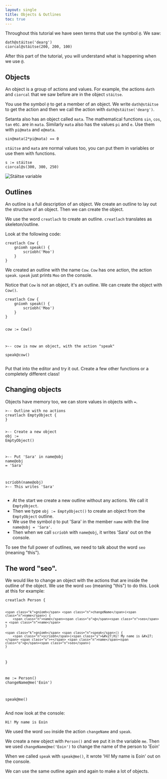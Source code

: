 ```yaml
---
layout: single
title: Objects & Outlines
toc: true
---
```


Throughout this tutorial we have seen terms that use the symbol `@`. We saw:

<div class="language-python highlighter-rouge">
<div class="highlight">
<pre class="highlight"><code><span class="n">dath</span><span class="o">@</span><span class="n">stáitse</span>(<span class="s">&#x27;dearg&#x27;</span>)
<span class="n">ciorcal</span><span class="o">@</span><span class="n">stáitse</span>(<span class="m">200</span><span class="p">,</span> <span class="m">200</span><span class="p">,</span> <span class="m">100</span>)</code></pre>
</div>
</div>

After this part of the tutorial, you will understand what is happening when we use `@`.

## Objects

An object is a group of actions and values. For example, the actions `dath` and `ciorcal` that we saw before are in the object `stáitse`.

You use the symbol `@` to get a member of an object. We write `dath@stáitse` to get the action and then we call the action with `dath@stáitse('dearg')`.

Setanta also has an object called `mata`. The mathematical functions `sin`, `cos`, `tan` etc. are in `mata`. Similarly `mata` also has the values `pi` and `e`. Use them with `pi@mata` and `e@mata`.

<div class="language-python highlighter-rouge">
<div class="highlight">
<pre class="highlight"><code><span class="n">sin</span><span class="o">@</span><span class="n">mata</span>(<span class="m">2</span><span class="o">*</span><span class="n">pi</span><span class="o">@</span><span class="n">mata</span>) <span class="o">==</span> <span class="m">0</span></code></pre>
</div>
</div>

`stáitse` and `mata` are normal values too, you can put them in variables or use them with functions.

<div class="language-python highlighter-rouge">
<div class="highlight">
<pre class="highlight"><code><span class="n">s</span> := <span class="n">stáitse</span>
<span class="n">ciorcal</span><span class="o">@</span><span class="n">s</span>(<span class="m">300</span><span class="p">,</span> <span class="m">300</span><span class="p">,</span> <span class="m">250</span>)</code></pre>
</div>
</div>

![Stáitse variable](/assets/images/teagaisc/staitseathrog.png)

## Outlines

An outline is a full description of an object. We create an outline to lay out the structure of an object. Then we can create the object.

We use the word `creatlach` to create an outline. `creatlach` translates as skeleton/outline.

Look at the following code:

<div class="language-python highlighter-rouge">
<div class="highlight">
<pre class="highlight"><code><span class="k">creatlach</span> <span class="n">Cow</span> {
    <span class="k">gníomh</span> <span class="n">speak</span>() {
        <span class="n">scríobh</span>(<span class="s">&#x27;Moo&#x27;</span>)
    }
}</code></pre>
</div>
</div>

We created an outline with the name `Cow`. `Cow` has one action, the action `speak`. `speak` just prints `Moo` on the console.

Notice that `Cow` is not an object, it's an outline. We can create the object with `Cow()`.

<div class="language-python highlighter-rouge">
<div class="highlight">
<pre class="highlight"><code><span class="k">creatlach</span> <span class="n">Cow</span> {
    <span class="k">gníomh</span> <span class="n">speak</span>() {
        <span class="n">scríobh</span>(<span class="s">&#x27;Moo&#x27;</span>)
    }
}

<span class="n">cow</span> := <span class="n">Cow</span>()

<span class="c">&gt;-- cow is now an object, with the action &quot;speak&quot;
</span>
<span class="n">speak</span><span class="o">@</span><span class="n">cow</span>()</code></pre>
</div>
</div>

Put that into the editor and try it out. Create a few other functions or a completely different class!

## Changing objects

Objects have memory too, we can store values in objects with `=`.

<div class="highlighter-rouge">
<div class="highlight">
<pre class="highlight"><code><span class="c">&gt;-- Outline with no actions
</span><span class="k">creatlach</span> <span class="n">EmptyObject</span> {
}

<span class="c">&gt;-- Create a new object
</span><span class="n">obj</span> := <span class="n">EmptyObject</span>()

<span class="c">&gt;-- Put &#x27;Sara&#x27; in name@obj
</span><span class="n">name</span><span class="o">@</span><span class="n">obj</span> = <span class="s">&#x27;Sara&#x27;</span>

<span class="n">scríobh</span>(<span class="n">name</span><span class="o">@</span><span class="n">obj</span>) <span class="c">&gt;-- This writes &#x27;Sara&#x27;</span></code></pre>
</div>
</div>

- At the start we create a new outline without any actions. We call it `EmptyObject`.
- Then we type `obj := EmptyObject()` to create an object from the `EmptyObject` outline.
- We use the symbol `@` to put 'Sara' in the member `name` with the line `name@obj = 'Sara'`.
- Then when we call `scríobh` with `name@obj`, it writes 'Sara' out on the console.

To see the full power of outlines, we need to talk about the word `seo` (meaning "this").

## The word "seo".

We would like to change an object with the actions that are inside the outline of the object. We use the word `seo` (meaning "this") to do this. Look at this for example:

<div class="highlighter-rouge">
<div class="highlight">
<pre class="highlight"><code><span class="k">creatlach</span> <span class="n">Person</span> {

    <span class="k">gníomh</span> <span class="n">changeName</span>(<span class="n">name</span>) {
        <span class="n">name</span><span class="o">@</span><span class="n">seo</span> = <span class="n">name</span>
    }

    <span class="k">gníomh</span> <span class="n">speak</span>() {
        <span class="n">scríobh</span>(<span class="s">&#x27;Hi! My name is &#x27;</span> <span class="o">+</span> <span class="n">name</span><span class="o">@</span><span class="n">seo</span>)
    }
}

<span class="n">me</span> := <span class="n">Person</span>()
<span class="n">changeName</span><span class="o">@</span><span class="n">me</span>(<span class="s">&#x27;Eoin&#x27;</span>)

<span class="n">speak</span><span class="o">@</span><span class="n">me</span>()</code></pre>
</div>
</div>

And now look at the console:

```
Hi! My name is Eoin
```

We used the word `seo` inside the action `changeName` and `speak`.

We create a new object with `Person()` and we put it in the variable `me`. Then we used `changeName@me('Eoin')` to change the name of the person to 'Eoin'

When we called `speak` with `speak@me()`, it wrote 'Hi! My name is Eoin' out on the console.

We can use the same outline again and again to make a lot of objects.
